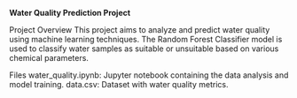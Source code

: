 **Water Quality Prediction Project**

Project Overview
This project aims to analyze and predict water quality using machine learning techniques. The Random Forest Classifier model is used to classify water samples as suitable or unsuitable based on various chemical parameters.

Files
water_quality.ipynb: Jupyter notebook containing the data analysis and model training.
data.csv: Dataset with water quality metrics.
